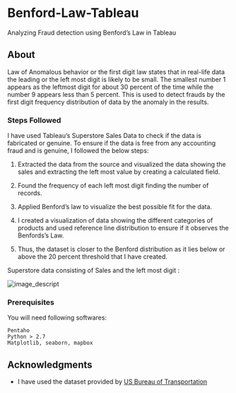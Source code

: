 # Benford-Law-Tableau
Analyzing Fraud detection using Benford’s Law in Tableau

## About

Law of Anomalous behavior or the first digit law states that in real-life data the leading or the left most digit is likely to be small. The smallest number 1 appears as the leftmost digit for about 30 percent of the time while the number 9 appears less than 5 percent.  This is used to detect frauds by the first digit frequency distribution of data by the anomaly in the results. 

### Steps Followed

I have used Tableau’s Superstore Sales Data to check if the data is fabricated or genuine. To ensure if the data is free from any accounting fraud and is genuine, I followed the below steps:

1) Extracted the data from the source and visualized the data showing the sales and extracting the left most value by creating a calculated field. 

2) Found the frequency of each left most digit finding the number of records.

3) Applied Benford’s law to visualize the best possible fit for the data.

4) I created a visualization of data showing the different categories of products and used reference line distribution to ensure if it observes the Benfords’s Law. 

5) Thus, the dataset is closer to the Benford distribution as it lies below or above the 20 percent threshold that I have created. 

Superstore data consisting of Sales and the left most digit :

![image_descript](https://github.com/prachitamhankar/Benford-Law-Tableau/tree/master/images/1.png)


### Prerequisites

You will need following softwares:

```
Pentaho
Python > 2.7
Matplotlib, seaborn, mapbox
```

## Acknowledgments

* I have used the dataset provided by [US Bureau of Transportation](https://www.bts.gov/topics/airlines-and-airports/origin-and-destination-survey-data)


